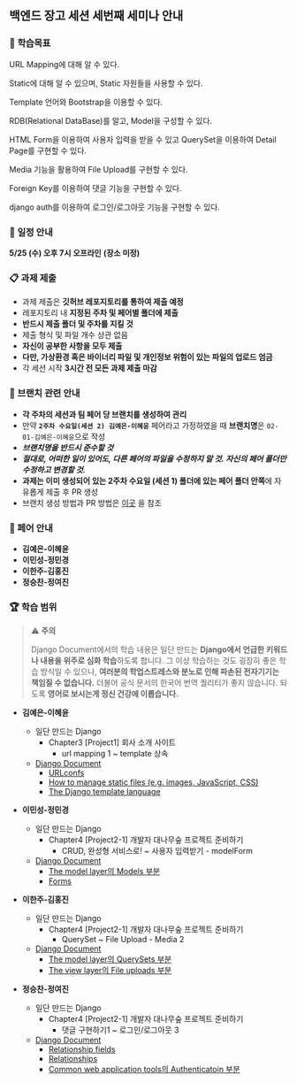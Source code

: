 ## 백엔드 장고 세션 세번째 세미나 안내



### 📝 **학습목표**

URL Mapping에 대해 알 수 있다.

Static에 대해 알 수 있으며, Static 자원들을 사용할 수 있다.

Template 언어와 Bootstrap을 이용할 수 있다.

RDB(Relational DataBase)를 알고, Model을 구성할 수 있다.

HTML Form을 이용하여 사용자 입력을 받을 수 있고 QuerySet을 이용하여 Detail Page를 구현할 수 있다.

Media 기능을 활용하여 File Upload를 구현할 수 있다.

Foreign Key를 이용하여 댓글 기능을 구현할 수 있다.

django auth를 이용하여 로그인/로그아웃 기능을 구현할 수 있다.



### 📅 **일정 안내**

**5/25 (수) 오후 7시 오프라인** **(장소 미정)**



### 📋 **과제 제출**

- 과제 제출은 **깃허브 레포지토리를 통하여 제출 예정**
- 레포지토리 내 **지정된 주차 및 페어별 폴더에 제출**
- **반드시 제출 폴더 및 주차를 지킬 것**
- 제출 형식 및 파일 개수 상관 없음
- **자신이 공부한 사항을 모두 제출**
- **다만, 가상환경 혹은 바이너리 파일 및 개인정보 위험이 있는 파일의 업로드 엄금**
- 각 세션 시작 **3시간 전 모든 과제 제출 마감**

### 🌲 **브랜치 관련 안내**

- **각 주차의 세션과 팀 페어 당 브랜치를 생성하여 관리**
- 만약 **`2주차 수요일(세션 2) 김예은-이혜윤`** 페어라고 가정하였을 때 **브랜치명**은 `02-01-김예은-이혜윤`으로 작성
- _**브랜치명을 반드시 준수할 것**_
- **_절대로, 어떠한 일이 있어도, 다른 페어의 파일을 수정하지 말 것. 자신의 페어 폴더만 수정하고 변경할 것._**
- **과제는 이미 생성되어 있는 2주차 수요일 (세션 1) 폴더에 있는 페어 폴더 안쪽**에 자유롭게 제출 후 PR 생성
- 브랜치 생성 방법과 PR 방법은 [이곳](https://github.com/Likelion-Inha-10/be-assignments-submit-practice/blob/main/README.md) 을 참조


### 🦁 페어 안내

- **김예은-이혜윤**
- **이민성-정민경**
- **이한주-김홍진**
- **정승찬-정여진**



### 🏆 학습 범위

> ⚠️ **주의**
>
> Django Document에서의 학습 내용은 일단 만드는 **Django에서 언급한 키워드나 내용을 위주로 심화 학습**하도록 합니다. 그 이상 학습하는 것도 굉장히 좋은 학습 방식일 수 있으나, **여러분의 학업스트레스와 분노로 인해 파손된 전자기기는 책임질 수 없습니다.** 더불어 공식 문서의 한국어 번역 퀄리티가 좋지 않습니다. 되도록 **영어로 보시는게 정신 건강에 이롭습니다.**

- **김예은-이혜윤**
  - 일단 만드는 Django
    - Chapter3 [Project1] 회사 소개 사이트
      - url mapping 1 ~ template 상속
  - [Django Document](https://docs.djangoproject.com/en/4.0/)
    - [URLconfs](https://docs.djangoproject.com/en/4.0/topics/http/urls/)
    - [How to manage static files (e.g. images, JavaScript, CSS)](https://docs.djangoproject.com/en/4.0/howto/static-files/#how-to-manage-static-files-e-g-images-javascript-css)
    - [The Django template language](https://docs.djangoproject.com/en/4.0/ref/templates/language/#the-django-template-language)

- **이민성-정민경**
  - 일단 만드는 Django
    - Chapter4 [Project2-1] 개발자 대나무숲 프로젝트 준비하기
      - CRUD, 완성형 서비스로! ~ 사용자 입력받기 - modelForm
  - [Django Document](https://docs.djangoproject.com/en/4.0/)
    - [The model layer의 Models 부분](https://docs.djangoproject.com/en/4.0/#the-model-layer)
    - [Forms](https://docs.djangoproject.com/en/4.0/#forms)

- **이한주-김홍진**
  - 일단 만드는 Django
    - Chapter4 [Project2-1] 개발자 대나무숲 프로젝트 준비하기
      - QuerySet ~ File Upload - Media 2
  - [Django Document](https://docs.djangoproject.com/en/4.0/)
    - [The model layer의 QuerySets 부분](https://docs.djangoproject.com/en/4.0/#the-model-layer)
    - [The view layer의 File uploads 부분](https://docs.djangoproject.com/en/4.0/#the-view-layer)

- **정승찬-정여진**
  - 일단 만드는 Django
    - Chapter4 [Project2-1] 개발자 대나무숲 프로젝트 준비하기
      - 댓글 구현하기1 ~ 로그인/로그아웃 3
  - [Django Document](https://docs.djangoproject.com/en/4.0/)
    - [Relationship fields](https://docs.djangoproject.com/en/4.0/ref/models/fields/#module-django.db.models.fields.related)
    - [Relationships](https://docs.djangoproject.com/en/4.0/topics/db/models/#relationships)
    - [Common web application tools의 Authenticatoin 부분](https://docs.djangoproject.com/en/4.0/#common-web-application-tools)